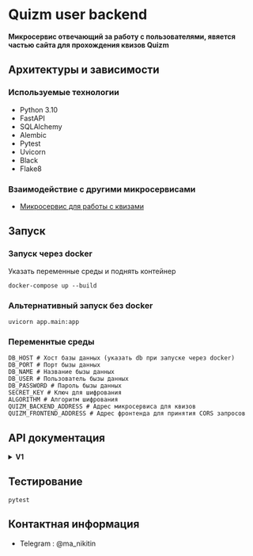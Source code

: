 # Quizm user backend
**Микросервис отвечающий за работу с пользователями, явяется частью сайта для прохождения квизов Quizm**


## Архитектуры и зависимости

### Используемые технологии

- Python 3.10
- FastAPI
- SQLAlchemy
- Alembic
- Pytest
- Uvicorn
- Black
- Flake8

### Взаимодействие с другими микросервисами

- [Микросервис для работы с квизами](https://github.com/frogen436/quizm-quiz-backend)

## Запуск 

### Запуск через docker

Указать переменные среды и поднять контейнер
```
docker-compose up --build
```

### Альтернативный запуск без docker
```
uvicorn app.main:app
```

### Переменнтые среды
```dotenv
DB_HOST # Хост базы данных (указать db при запуске через docker)
DB_PORT # Порт бызы данных
DB_NAME # Название бызы данных
DB_USER # Пользователь бызы данных
DB_PASSWORD # Пароль бызы данных
SECRET_KEY # Ключ для шифрования
ALGORITHM # Алгоритм шифрования
QUIZM_BACKEND_ADDRESS # Адрес микросервиса для квизов
QUIZM_FRONTEND_ADDRESS # Адрес фронтенда для принятия CORS запросов
```
## API документация
<details>
<summary><strong>V1</strong></summary>

### Path Table

| Method | Path | Description |
| --- | --- | --- |
| GET | [/api/v1/users/{user_id}](#getapiv1usersuser_id) | Получить пользователя по user_id |
| GET | [/api/v1/users/{user_id}/records](#getapiv1usersuser_idrecords) | Получить записи пользователя по user_id |
| POST | [/api/v1/users:register/](#postapiv1usersregister) | Зарегистрировать пользователя |
| POST | [/api/v1/users:login/](#postapiv1userslogin) | Авторизовать пользователя |
| GET | [/api/v1/users:current-user/](#getapiv1userscurrent-user) | Получить действующего пользователя |
| POST | [/api/v1/users:current-user/records](#postapiv1userscurrent-userrecords) | Добавить запись действующему пользователю |
| POST | [/api/v1/users:logout/](#postapiv1userslogout) | Деактивировать действующего пользователя |
| GET | [/api/v1/records/{quiz_id}](#getapiv1recordsquiz_id) | Получить записи квиза по quiz_id |

### Path Details
<details>
<summary><strong>Routes</strong></summary>

***

#### [GET]/api/v1/users/{user_id}

- Summary  
Получить пользователя по user_id

##### Responses

- 200 Successful Response

`application/json`

```ts
{
  data: {
    // Имя пользователя
    username: string
    // Электронная почта
    email: string
    id: integer
  }
}
```

- 422 Validation Error

`application/json`

```ts
{
  detail: {
    loc?: Partial(string) & Partial(integer)[]
    msg: string
    type: string
  }[]
}
```

***

#### [GET]/api/v1/users/{user_id}/records

- Summary  
Получить записи пользователя по user_id

##### Responses

- 200 Successful Response

`application/json`

```ts
{
  data: {
    id: integer
    // Id квиза
    quiz_id: integer
    // Название квиза
    quiz_name: Partial(string) & Partial(null)
    // Счёт в %
    score: integer
    // Дата создания
    created_at: string
  }[]
}
```

- 422 Validation Error

`application/json`

```ts
{
  detail: {
    loc?: Partial(string) & Partial(integer)[]
    msg: string
    type: string
  }[]
}
```

***

#### [POST]/api/v1/users:register/

- Summary  
Зарегистрировать пользователя

##### RequestBody

- application/json

```ts
{
  // Имя пользователя
  username: string
  // Электронная почта
  email: string
  // Пароль, от 5 до 50 знаков
  password: string
}
```

##### Responses

- 200 Successful Response

`application/json`

```ts
{}
```

- 422 Validation Error

`application/json`

```ts
{
  detail: {
    loc?: Partial(string) & Partial(integer)[]
    msg: string
    type: string
  }[]
}
```

***

#### [POST]/api/v1/users:login/

- Summary  
Авторизовать пользователя

##### RequestBody

- application/json

```ts
{
  // Электронная почта
  email: string
  // Пароль, от 5 до 50 знаков
  password: string
}
```

##### Responses

- 200 Successful Response

`application/json`

```ts
{}
```

- 422 Validation Error

`application/json`

```ts
{
  detail: {
    loc?: Partial(string) & Partial(integer)[]
    msg: string
    type: string
  }[]
}
```

***

#### [GET]/api/v1/users:current-user/

- Summary  
Получить действующего пользователя

##### Responses

- 200 Successful Response

`application/json`

```ts
{
  data: {
    // Имя пользователя
    username: string
    // Электронная почта
    email: string
    id: integer
  }
}
```

***

#### [POST]/api/v1/users:current-user/records

- Summary  
Добавить запись действующему пользователю

##### RequestBody

- application/json

```ts
{
  // Id квиза
  quiz_id: integer
  // Счёт в %
  score: integer
}
```

##### Responses

- 200 Successful Response

`application/json`

```ts
{
  data: {
    id: integer
    // Id квиза
    quiz_id: integer
    // Название квиза
    quiz_name: Partial(string) & Partial(null)
    // Счёт в %
    score: integer
    // Дата создания
    created_at: string
  }
}
```

- 422 Validation Error

`application/json`

```ts
{
  detail: {
    loc?: Partial(string) & Partial(integer)[]
    msg: string
    type: string
  }[]
}
```

***

#### [POST]/api/v1/users:logout/

- Summary  
Деактивировать действующего пользователя

##### Responses

- 200 Successful Response

`application/json`

```ts
{}
```

***

#### [GET]/api/v1/records/{quiz_id}

- Summary  
Получить записи квиза по quiz_id

##### Responses

- 200 Successful Response

`application/json`

```ts
{
  data: {
    id: integer
    // Id квиза
    quiz_id: integer
    // Название квиза
    quiz_name: Partial(string) & Partial(null)
    // Счёт в %
    score: integer
    // Дата создания
    created_at: string
  }[]
}
```

- 422 Validation Error

`application/json`

```ts
{
  detail: {
    loc?: Partial(string) & Partial(integer)[]
    msg: string
    type: string
  }[]
}
```
</details>
<details>
<summary><strong>Schemas</strong></summary>

### References

#### #/components/schemas/AppResponseList_RecordReturn_

```ts
{
  data: {
    id: integer
    // Id квиза
    quiz_id: integer
    // Название квиза
    quiz_name: Partial(string) & Partial(null)
    // Счёт в %
    score: integer
    // Дата создания
    created_at: string
  }[]
}
```

#### #/components/schemas/AppResponse_RecordReturn_

```ts
{
  data: {
    id: integer
    // Id квиза
    quiz_id: integer
    // Название квиза
    quiz_name: Partial(string) & Partial(null)
    // Счёт в %
    score: integer
    // Дата создания
    created_at: string
  }
}
```

#### #/components/schemas/AppResponse_UserReturn_

```ts
{
  data: {
    // Имя пользователя
    username: string
    // Электронная почта
    email: string
    id: integer
  }
}
```

#### #/components/schemas/HTTPValidationError

```ts
{
  detail: {
    loc?: Partial(string) & Partial(integer)[]
    msg: string
    type: string
  }[]
}
```

#### #/components/schemas/RecordInput

```ts
{
  // Id квиза
  quiz_id: integer
  // Счёт в %
  score: integer
}
```

#### #/components/schemas/RecordReturn

```ts
{
  id: integer
  // Id квиза
  quiz_id: integer
  // Название квиза
  quiz_name: Partial(string) & Partial(null)
  // Счёт в %
  score: integer
  // Дата создания
  created_at: string
}
```

#### #/components/schemas/UserAuth

```ts
{
  // Электронная почта
  email: string
  // Пароль, от 5 до 50 знаков
  password: string
}
```

#### #/components/schemas/UserRegistration

```ts
{
  // Имя пользователя
  username: string
  // Электронная почта
  email: string
  // Пароль, от 5 до 50 знаков
  password: string
}
```

#### #/components/schemas/UserReturn

```ts
{
  // Имя пользователя
  username: string
  // Электронная почта
  email: string
  id: integer
}
```

#### #/components/schemas/ValidationError

```ts
{
  loc?: Partial(string) & Partial(integer)[]
  msg: string
  type: string
}
```
</details>
</details>

## Тестирование

```
pytest
```

## Контактная информация
- Telegram : @ma_nikitin